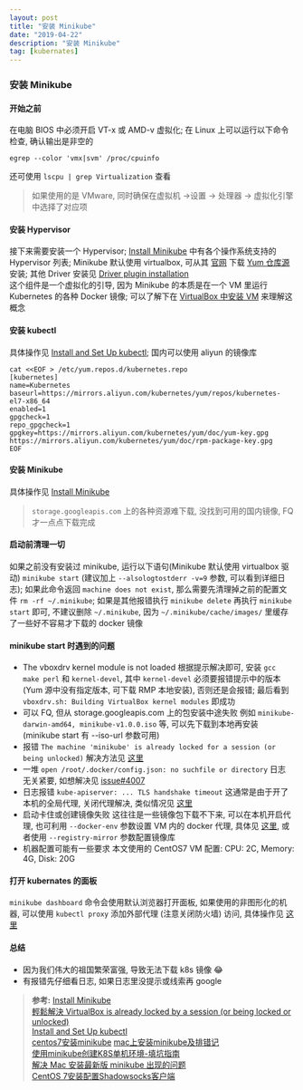 ```yaml
---
layout: post
title: "安装 Minikube"
date: "2019-04-22"
description: "安装 Minikube"
tag: [kubernates]
---
```


### 安装 Minikube

#### 开始之前
在电脑 BIOS 中必须开启 VT-x 或 AMD-v 虚拟化; 在 Linux 上可以运行以下命令检查, 确认输出是非空的
```
egrep --color 'vmx|svm' /proc/cpuinfo
```
还可使用 `lscpu | grep Virtualization` 查看
>如果使用的是 VMware, 同时确保在虚拟机 ->设置 -> 处理器 -> 虚拟化引擎中选择了对应项

#### 安装 Hypervisor
接下来需要安装一个 Hypervisor; [Install Minikube](https://kubernetes.io/docs/tasks/tools/install-minikube/) 中有各个操作系统支持的 Hypervisor 列表; Minikube 默认使用 virtualbox, 可从其 [官网](https://www.virtualbox.org) 下载 [Yum 仓库源](https://download.virtualbox.org/virtualbox/rpm/el/virtualbox.repo) 安装; 其他 Driver 安装见 [Driver plugin installation](https://github.com/kubernetes/minikube/blob/master/docs/drivers.md#kvm2-driver)  
这个组件是一个虚拟化的引导, 因为 Minikube 的本质是在一个 VM 里运行 Kubernetes 的各种 Docker 镜像; 可以了解下在 [VirtualBox 中安装 VM](https://www.jianshu.com/p/18207167b1e7) 来理解这概念

#### 安装 kubectl
具体操作见 [Install and Set Up kubectl](https://kubernetes.io/docs/tasks/tools/install-kubectl/); 国内可以使用 aliyun 的镜像库
```
cat <<EOF > /etc/yum.repos.d/kubernetes.repo
[kubernetes]
name=Kubernetes
baseurl=https://mirrors.aliyun.com/kubernetes/yum/repos/kubernetes-el7-x86_64
enabled=1
gpgcheck=1
repo_gpgcheck=1
gpgkey=https://mirrors.aliyun.com/kubernetes/yum/doc/yum-key.gpg https://mirrors.aliyun.com/kubernetes/yum/doc/rpm-package-key.gpg
EOF
```

#### 安装 Minikube
具体操作见 [Install Minikube](https://kubernetes.io/docs/tasks/tools/install-minikube/)
> `storage.googleapis.com` 上的各种资源难下载, 没找到可用的国内镜像, FQ 才一点点下载完成

#### 启动前清理一切
如果之前没有安装过 minikube, 运行以下语句(Minikube 默认使用 virtualbox 驱动) `minikube start` (建议加上 `--alsologtostderr -v=9` 参数, 可以看到详细日志); 如果此命令返回 `machine does not exist`, 那么需要先清理掉之前的配置文件 `rm -rf ~/.minikube`; 如果是其他报错执行 `minikube delete` 再执行 `minikube start` 即可, 不建议删除 `~/.minikube`, 因为 `~/.minikube/cache/images/` 里缓存了一些好不容易才下载的 docker 镜像

#### minikube start 时遇到的问题
- The vboxdrv kernel module is not loaded
根据提示解决即可, 安装 `gcc make perl` 和 `kernel-devel`, 其中 `kernel-devel` 必须要报错提示中的版本(Yum 源中没有指定版本, 可下载 RMP 本地安装), 否则还是会报错; 最后看到 `vboxdrv.sh: Building VirtualBox kernel modules` 即成功
- 可以 FQ, 但从 storage.googleapis.com 上的包安装中途失败
例如 `minikube-darwin-amd64, minikube-v1.0.0.iso` 等, 可以先下载到本地再安装 (minikube start 有 --iso-url 参数可用)
- 报错 `The machine 'minikube' is already locked for a session (or being unlocked)`
解决方法见 [这里](http://uzigood.blogspot.com/2016/12/virtualbox-is-already-locked-by-session.html)
- 一堆 `open /root/.docker/config.json: no suchfile or directory` 日志
无关紧要, 如想解决见 [issue#4007](https://github.com/kubernetes/minikube/issues/4007)
- 日志报错 `kube-apiserver: ... TLS handshake timeout`
这通常是由于开了本机的全局代理, 关闭代理解决, 类似情况见 [这里](http://leonlibraries.github.io/2017/06/15/Kubeadm%E6%90%AD%E5%BB%BAKubernetes%E9%9B%86%E7%BE%A4/)
- 启动卡住或创建镜像失败
这往往是一些镜像包下载不下来, 可以在本机开启代理, 也可利用 `--docker-env` 参数设置 VM 内的 docker 代理, 具体见 [这里](https://xkcoding.com/2019/01/14/solve-mac-install-minikube-problem.html), 或者使用 `--registry-mirror` 参数配置镜像库
- 机器配置可能有一些要求
本文使用的 CentOS7 VM 配置: CPU: 2C, Memory: 4G, Disk: 20G

#### 打开 kubernates 的面板
`minikube dashboard` 命令会使用默认浏览器打开面板, 如果使用的非图形化的机器, 可以使用 `kubectl proxy` 添加外部代理 (注意关闭防火墙) 访问, 具体操作见 [这里](https://blog.51cto.com/tryingstuff/2309205)

#### 总结
- 因为我们伟大的祖国繁荣富强, 导致无法下载 k8s 镜像 :joy:
- 有报错先仔细看日志, 如果日志里没提示或线索再 google

>**参考:**
[Install Minikube](https://kubernetes.io/docs/tasks/tools/install-minikube/)    
[輕鬆解決 VirtualBox is already locked by a session (or being locked or unlocked)](http://uzigood.blogspot.com/2016/12/virtualbox-is-already-locked-by-session.html)   
[Install and Set Up kubectl](https://kubernetes.io/docs/tasks/tools/install-kubectl/)  
[centos7安装minikube](http://lc161616.cnblogs.com/p/9192329.html)
[mac上安装minikube及排错记](https://fatfatson.github.io/2018/07/23/mac%E4%B8%8A%E5%AE%89%E8%A3%85mimikube/)  
[使用minikube创建K8S单机环境-填坑指南](https://blog.51cto.com/tryingstuff/2309205)  
[解决 Mac 安装最新版 minikube 出现的问题](https://xkcoding.com/2019/01/14/solve-mac-install-minikube-problem.html)  
[CentOS 7安装配置Shadowsocks客户端](https://www.zybuluo.com/ncepuwanghui/note/954160)
